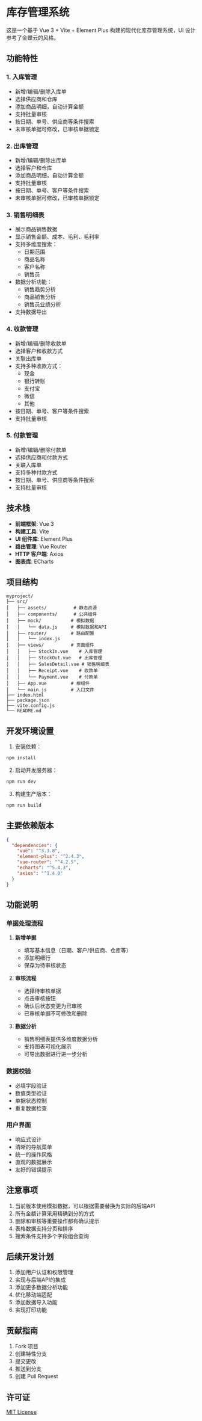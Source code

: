 # 库存管理系统

这是一个基于 Vue 3 + Vite + Element Plus 构建的现代化库存管理系统，UI 设计参考了金蝶云的风格。

## 功能特性

### 1. 入库管理
- 新增/编辑/删除入库单
- 选择供应商和仓库
- 添加商品明细，自动计算金额
- 支持批量审核
- 按日期、单号、供应商等条件搜索
- 未审核单据可修改，已审核单据锁定

### 2. 出库管理
- 新增/编辑/删除出库单
- 选择客户和仓库
- 添加商品明细，自动计算金额
- 支持批量审核
- 按日期、单号、客户等条件搜索
- 未审核单据可修改，已审核单据锁定

### 3. 销售明细表
- 展示商品销售数据
- 显示销售金额、成本、毛利、毛利率
- 支持多维度搜索：
  - 日期范围
  - 商品名称
  - 客户名称
  - 销售员
- 数据分析功能：
  - 销售趋势分析
  - 商品销售分析
  - 销售员业绩分析
- 支持数据导出

### 4. 收款管理
- 新增/编辑/删除收款单
- 选择客户和收款方式
- 关联出库单
- 支持多种收款方式：
  - 现金
  - 银行转账
  - 支付宝
  - 微信
  - 其他
- 按日期、单号、客户等条件搜索
- 支持批量审核

### 5. 付款管理
- 新增/编辑/删除付款单
- 选择供应商和付款方式
- 关联入库单
- 支持多种付款方式
- 按日期、单号、供应商等条件搜索
- 支持批量审核

## 技术栈

- **前端框架**: Vue 3
- **构建工具**: Vite
- **UI 组件库**: Element Plus
- **路由管理**: Vue Router
- **HTTP 客户端**: Axios
- **图表库**: ECharts

## 项目结构

```
myproject/
├── src/
│   ├── assets/          # 静态资源
│   ├── components/      # 公共组件
│   ├── mock/           # 模拟数据
│   │   └── data.js     # 模拟数据和API
│   ├── router/         # 路由配置
│   │   └── index.js
│   ├── views/          # 页面组件
│   │   ├── StockIn.vue    # 入库管理
│   │   ├── StockOut.vue   # 出库管理
│   │   ├── SalesDetail.vue # 销售明细表
│   │   ├── Receipt.vue    # 收款单
│   │   └── Payment.vue    # 付款单
│   ├── App.vue         # 根组件
│   └── main.js         # 入口文件
├── index.html
├── package.json
├── vite.config.js
└── README.md
```

## 开发环境设置

1. 安装依赖：
```bash
npm install
```

2. 启动开发服务器：
```bash
npm run dev
```

3. 构建生产版本：
```bash
npm run build
```

## 主要依赖版本

```json
{
  "dependencies": {
    "vue": "^3.3.8",
    "element-plus": "^2.4.3",
    "vue-router": "^4.2.5",
    "echarts": "^5.4.3",
    "axios": "^1.4.0"
  }
}
```

## 功能说明

### 单据处理流程

1. **新增单据**
   - 填写基本信息（日期、客户/供应商、仓库等）
   - 添加明细行
   - 保存为待审核状态

2. **审核流程**
   - 选择待审核单据
   - 点击审核按钮
   - 确认后状态变更为已审核
   - 已审核单据不可修改和删除

3. **数据分析**
   - 销售明细表提供多维度数据分析
   - 支持图表可视化展示
   - 可导出数据进行进一步分析

### 数据校验

- 必填字段验证
- 数值类型验证
- 单据状态控制
- 重复数据检查

### 用户界面

- 响应式设计
- 清晰的导航菜单
- 统一的操作风格
- 直观的数据展示
- 友好的错误提示

## 注意事项

1. 当前版本使用模拟数据，可以根据需要替换为实际的后端API
2. 所有金额计算采用精确到分的方式
3. 删除和审核等重要操作都有确认提示
4. 表格数据支持分页和排序
5. 搜索条件支持多个字段组合查询

## 后续开发计划

1. 添加用户认证和权限管理
2. 实现与后端API的集成
3. 添加更多数据分析功能
4. 优化移动端适配
5. 添加数据导入功能
6. 实现打印功能

## 贡献指南

1. Fork 项目
2. 创建特性分支
3. 提交更改
4. 推送到分支
5. 创建 Pull Request

## 许可证

[MIT License](LICENSE)
